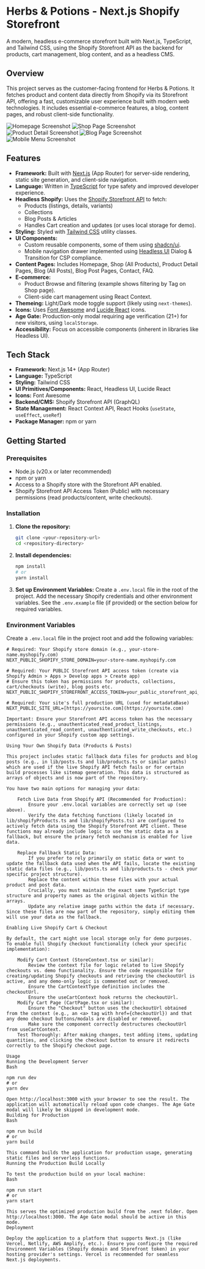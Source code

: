 # Herbs & Potions - Next.js Shopify Storefront

A modern, headless e-commerce storefront built with Next.js, TypeScript, and Tailwind CSS, using the Shopify Storefront API as the backend for products, cart management, blog content, and as a headless CMS.

## Overview

This project serves as the customer-facing frontend for Herbs & Potions. It fetches product and content data directly from Shopify via its Storefront API, offering a fast, customizable user experience built with modern web technologies. It includes essential e-commerce features, a blog, content pages, and robust client-side functionality.

![Homepage Screenshot](public/screenshots/lighthouse-perfect-scores.png)
![Shop Page Screenshot](public/screenshots/light-mode.png)
![Product Detail Screenshot](public/screenshots/dark-mode.png)
![Blog Page Screenshot](public/screenshots/products-page.png)
![Mobile Menu Screenshot](public/screenshots/cart.png)

## Features

* **Framework:** Built with [Next.js](https://nextjs.org/) (App Router) for server-side rendering, static site generation, and client-side navigation.
* **Language:** Written in [TypeScript](https://www.typescriptlang.org/) for type safety and improved developer experience.
* **Headless Shopify:** Uses the [Shopify Storefront API](https://shopify.dev/docs/api/storefront) to fetch:
    * Products (listings, details, variants)
    * Collections
    * Blog Posts & Articles
    * Handles Cart creation and updates (or uses local storage for demo).
* **Styling:** Styled with [Tailwind CSS](https://tailwindcss.com/) utility classes.
* **UI Components:**
    * Custom reusable components, some of them using [shadcn/ui](https://ui.shadcn.com/).
    * Mobile navigation drawer implemented using [Headless UI](https://headlessui.com/) Dialog & Transition for CSP compliance.
* **Content Pages:** Includes Homepage, Shop (All Products), Product Detail Pages, Blog (All Posts), Blog Post Pages, Contact, FAQ.
* **E-commerce:**
    * Product Browse and filtering (example shows filtering by Tag on Shop page).
    * Client-side cart management using React Context.
* **Themeing:** Light/Dark mode toggle support (likely using `next-themes`).
* **Icons:** Uses [Font Awesome](https://fontawesome.com/) and [Lucide React](https://lucide.dev/) icons.
* **Age Gate:** Production-only modal requiring age verification (21+) for new visitors, using `localStorage`.
* **Accessibility:** Focus on accessible components (inherent in libraries like Headless UI).

## Tech Stack

* **Framework:** Next.js 14+ (App Router)
* **Language:** TypeScript
* **Styling:** Tailwind CSS
* **UI Primitives/Components:** React, Headless UI, Lucide React
* **Icons:** Font Awesome
* **Backend/CMS:** Shopify Storefront API (GraphQL)
* **State Management:** React Context API, React Hooks (`useState`, `useEffect`, `useRef`)
* **Package Manager:** npm or yarn

## Getting Started

### Prerequisites

* Node.js (v20.x or later recommended)
* npm or yarn
* Access to a Shopify store with the Storefront API enabled.
* Shopify Storefront API Access Token (Public) with necessary permissions (read products/content, write checkouts).

### Installation

1.  **Clone the repository:**
    ```bash
    git clone <your-repository-url>
    cd <repository-directory>
    ```
2.  **Install dependencies:**
    ```bash
    npm install
    # or
    yarn install
    ```
3.  **Set up Environment Variables:**
    Create a `.env.local` file in the root of the project. Add the necessary Shopify credentials and other environment variables. See the `.env.example` file (if provided) or the section below for required variables.

### Environment Variables

Create a `.env.local` file in the project root and add the following variables:

```plaintext
# Required: Your Shopify store domain (e.g., your-store-name.myshopify.com)
NEXT_PUBLIC_SHOPIFY_STORE_DOMAIN=your-store-name.myshopify.com

# Required: Your PUBLIC Storefront API access token (create via Shopify Admin > Apps > Develop apps > Create app)
# Ensure this token has permissions for products, collections, cart/checkouts (write), blog posts etc.
NEXT_PUBLIC_SHOPIFY_STOREFRONT_ACCESS_TOKEN=your_public_storefront_api_token

# Required: Your site's full production URL (used for metadataBase)
NEXT_PUBLIC_SITE_URL=[https://yoursite.com](https://yoursite.com)

Important: Ensure your Storefront API access token has the necessary permissions (e.g., unauthenticated_read_product_listings, unauthenticated_read_content, unauthenticated_write_checkouts, etc.) configured in your Shopify custom app settings.

Using Your Own Shopify Data (Products & Posts)

This project includes static fallback data files for products and blog posts (e.g., in lib/posts.ts and lib/products.ts or similar paths) which are used if the live Shopify API fetch fails or for certain build processes like sitemap generation. This data is structured as arrays of objects and is now part of the repository.

You have two main options for managing your data:

    Fetch Live Data from Shopify API (Recommended for Production):
        Ensure your .env.local variables are correctly set up (see above).
        Verify the data fetching functions (likely located in lib/shopifyProducts.ts and lib/shopifyPosts.ts) are configured to actively fetch data using the Shopify Storefront API client. These functions may already include logic to use the static data as a fallback, but ensure the primary fetch mechanism is enabled for live data.

    Replace Fallback Static Data:
        If you prefer to rely primarily on static data or want to update the fallback data used when the API fails, locate the existing static data files (e.g., lib/posts.ts and lib/products.ts - check your specific project structure).
        Replace the content within these files with your actual product and post data.
        Crucially, you must maintain the exact same TypeScript type structure and property names as the original objects within the arrays.
        Update any relative image paths within the data if necessary. Since these files are now part of the repository, simply editing them will use your data as the fallback.

Enabling Live Shopify Cart & Checkout

By default, the cart might use local storage only for demo purposes. To enable full Shopify checkout functionality (check your specific implementation):

    Modify Cart Context (StoreContext.tsx or similar):
        Review the context file for logic related to live Shopify checkouts vs. demo functionality. Ensure the code responsible for creating/updating Shopify checkouts and retrieving the checkoutUrl is active, and any demo-only logic is commented out or removed.
        Ensure the CartContextType definition includes the checkoutUrl.
        Ensure the useCartContext hook returns the checkoutUrl.
    Modify Cart Page (CartPage.tsx or similar):
        Ensure the "Checkout" button uses the checkoutUrl obtained from the context (e.g., an <a> tag with href={checkoutUrl}) and that any demo checkout buttons/modals are disabled or removed.
        Make sure the component correctly destructures checkoutUrl from useCartContext.
    Test Thoroughly: After making changes, test adding items, updating quantities, and clicking the checkout button to ensure it redirects correctly to the Shopify checkout page.

Usage
Running the Development Server
Bash

npm run dev
# or
yarn dev

Open http://localhost:3000 with your browser to see the result. The application will automatically reload upon code changes. The Age Gate modal will likely be skipped in development mode.
Building for Production
Bash

npm run build
# or
yarn build

This command builds the application for production usage, generating static files and serverless functions.
Running the Production Build Locally

To test the production build on your local machine:
Bash

npm run start
# or
yarn start

This serves the optimized production build from the .next folder. Open http://localhost:3000. The Age Gate modal should be active in this mode.
Deployment

Deploy the application to a platform that supports Next.js (like Vercel, Netlify, AWS Amplify, etc.). Ensure you configure the required Environment Variables (Shopify domain and Storefront token) in your hosting provider's settings. Vercel is recommended for seamless Next.js deployments.